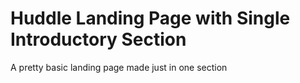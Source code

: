 # Huddle Landing Page with Single Introductory Section

A pretty basic landing page made just in one section